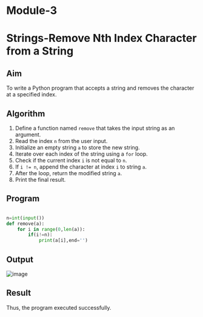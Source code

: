 # Module-3
#  Strings-Remove Nth Index Character from a String

##  Aim
To write a Python program that accepts a string and removes the character at a specified index.

##  Algorithm
1. Define a function named `remove` that takes the input string as an argument.
2. Read the index `n` from the user input.
3. Initialize an empty string `a` to store the new string.
4. Iterate over each index of the string using a `for` loop.
5. Check if the current index `i` is not equal to `n`.
6. If `i != n`, append the character at index `i` to string `a`.
7. After the loop, return the modified string `a`.
8. Print the final result.

##  Program

``` python

n=int(input())
def remove(a):
    for i in range(0,len(a)):
        if(i!=n):
            print(a[i],end='')

```

## Output

![image](https://github.com/user-attachments/assets/958f6855-c309-409d-9cc7-a09af03a33fe)

## Result

Thus, the program executed successfully.
